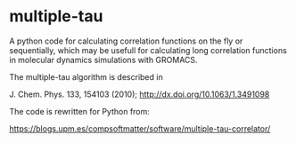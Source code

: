 # multiple-tau
A python code for calculating correlation functions on the fly or sequentially, which may be usefull for calculating long correlation functions in molecular dynamics simulations with GROMACS.


The multiple-tau algorithm is described in

  J. Chem. Phys. 133, 154103 (2010); http://dx.doi.org/10.1063/1.3491098


The code is rewritten for Python from:

  https://blogs.upm.es/compsoftmatter/software/multiple-tau-correlator/

